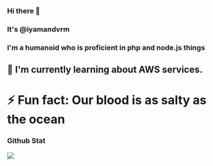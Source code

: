 ### Hi there 👋
### It's @iyamandvrm
### I'm a humanoid who is proficient in php and node.js things


## 🌱 I'm currently learning about AWS services.

# ⚡ Fun fact: Our blood is as salty as the ocean

<h3>Github Stat</h3>
   <a href="https://github.com/BetaWile" target="_blank">
      <img src="https://github-readme-stats.vercel.app/api/?username=iyamandvrm&show_icons=true&title_color=fff&icon_color=79ff97&text_color=9f9f9f&bg_color=151515">
   </a>
</div>
